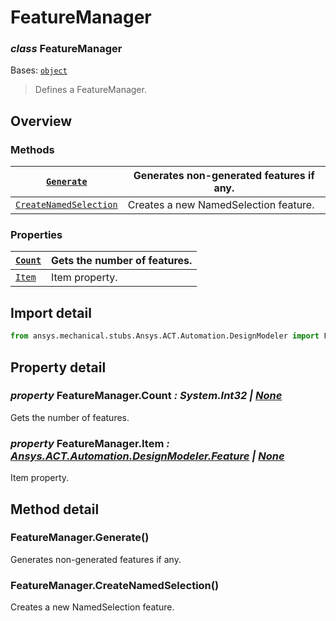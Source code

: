 # FeatureManager

### *class* FeatureManager

Bases: [`object`](https://docs.python.org/3/library/functions.html#object)

> Defines a FeatureManager.

> <!-- !! processed by numpydoc !! -->

## Overview

### Methods

| [`Generate`](#FeatureManager.Generate)                         | Generates non-generated features if any.   |
|----------------------------------------------------------------|--------------------------------------------|
| [`CreateNamedSelection`](#FeatureManager.CreateNamedSelection) | Creates a new NamedSelection feature.      |

### Properties

| [`Count`](#FeatureManager.Count)   | Gets the number of features.   |
|------------------------------------|--------------------------------|
| [`Item`](#FeatureManager.Item)     | Item property.                 |

## Import detail

```python
from ansys.mechanical.stubs.Ansys.ACT.Automation.DesignModeler import FeatureManager
```

## Property detail

### *property* FeatureManager.Count *: System.Int32 | [None](https://docs.python.org/3/library/constants.html#None)*

Gets the number of features.

<!-- !! processed by numpydoc !! -->

### *property* FeatureManager.Item *: [Ansys.ACT.Automation.DesignModeler.Feature](Feature.md#Feature) | [None](https://docs.python.org/3/library/constants.html#None)*

Item property.

<!-- !! processed by numpydoc !! -->

## Method detail

### FeatureManager.Generate()

Generates non-generated features if any.

<!-- !! processed by numpydoc !! -->

### FeatureManager.CreateNamedSelection()

Creates a new NamedSelection feature.

<!-- !! processed by numpydoc !! -->

